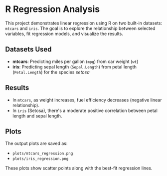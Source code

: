 # R Regression Analysis

This project demonstrates linear regression using R on two built-in datasets: `mtcars` and `iris`. The goal is to explore the relationship between selected variables, fit regression models, and visualize the results.

## Datasets Used
- **mtcars**: Predicting miles per gallon (`mpg`) from car weight (`wt`)
- **iris**: Predicting sepal length (`Sepal.Length`) from petal length (`Petal.Length`) for the species *setosa*

## Results
- In `mtcars`, as weight increases, fuel efficiency decreases (negative linear relationship).
- In `iris` (Setosa), there's a moderate positive correlation between petal length and sepal length.

## Plots
The output plots are saved as:
- `plots/mtcars_regression.png`
- `plots/iris_regression.png`

These plots show scatter points along with the best-fit regression lines.
